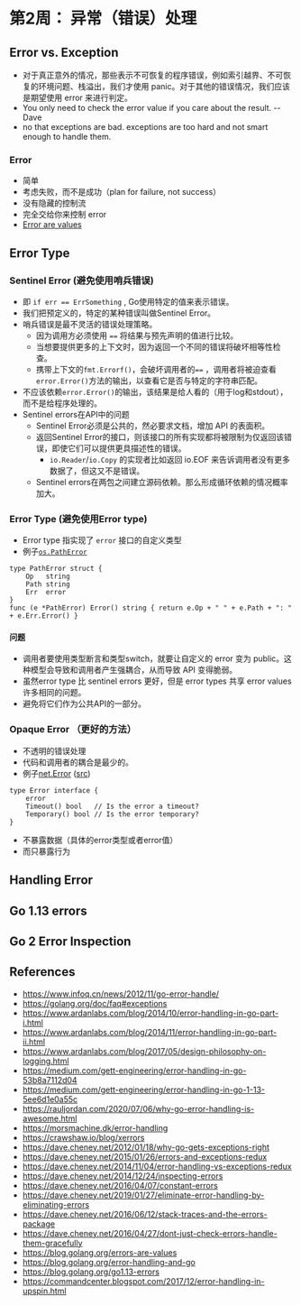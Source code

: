 #  第2周： 异常（错误）处理

## Error vs. Exception

- 对于真正意外的情况，那些表示不可恢复的程序错误，例如索引越界、不可恢复的环境问题、栈溢出，我们才使用 panic。对于其他的错误情况，我们应该是期望使用 error 来进行判定。
- You only need to check the error value if you care about the result.  -- Dave
- no that exceptions are bad. exceptions are too hard and not smart enough to handle them.

### Error  
- 简单
- 考虑失败，而不是成功（plan for failure, not success）
- 没有隐藏的控制流
- 完全交给你来控制 error
- [Error are values](https://blog.golang.org/errors-are-values) 

## Error Type

### Sentinel Error (避免使用哨兵错误)

- 即 `if err == ErrSomething` , Go使用特定的值来表示错误。
- 我们把预定义的，特定的某种错误叫做Sentinel Error。
- 哨兵错误是最不灵活的错误处理策略。
  - 因为调用方必须使用 `==` 将结果与预先声明的值进行比较。
  - 当想要提供更多的上下文时，因为返回一个不同的错误将破坏相等性检查。
  - 携带上下文的`fmt.Errorf()`，会破坏调用者的`==` ，调用者将被迫查看`error.Error()`方法的输出，以查看它是否与特定的字符串匹配。
- 不应该依赖`error.Error()`的输出，该结果是给人看的（用于log和stdout），而不是给程序处理的。
- Sentinel errors在API中的问题
  - Sentinel Error必须是公共的，然必要求文档，增加 API 的表面积。 
  - 返回Sentinel Error的接口，则该接口的所有实现都将被限制为仅返回该错误，即使它们可以提供更具描述性的错误。
    - `io.Reader`/`io.Copy` 的实现者比如返回 io.EOF 来告诉调用者没有更多数据了，但这又不是错误。
  - Sentinel errors在两包之间建立源码依赖。那么形成循环依赖的情况概率加大。
  
### Error Type (避免使用Error type)
- Error type 指实现了 `error` 接口的自定义类型
- 例子[`os.PathError`](https://golang.org/src/io/fs/fs.go?s=8967:9030#L233)

```golang
type PathError struct {
	Op   string
	Path string
	Err  error
}
func (e *PathError) Error() string { return e.Op + " " + e.Path + ": " + e.Err.Error() }
```
#### 问题
- 调用者要使用类型断言和类型switch，就要让自定义的 error 变为 public。这种模型会导致和调用者产生强耦合，从而导致 API 变得脆弱。
- 虽然error type 比 sentinel errors 更好，但是 error types 共享 error values 许多相同的问题。
- 避免将它们作为公共API的一部分。

### Opaque Error （更好的方法）
- 不透明的错误处理
- 代码和调用者的耦合是最少的。
- 例子[net.Error](https://golang.org/pkg/net/#Error) ([src](https://golang.org/src/net/net.go?s=13516:13637#L387))
```golang
type Error interface {
	error
	Timeout() bool   // Is the error a timeout?
	Temporary() bool // Is the error temporary?
}
```
  - 不暴露数据（具体的error类型或者error值）
  - 而只暴露行为

## Handling Error

## Go 1.13 errors

## Go 2 Error Inspection

## References

- https://www.infoq.cn/news/2012/11/go-error-handle/
- https://golang.org/doc/faq#exceptions
- https://www.ardanlabs.com/blog/2014/10/error-handling-in-go-part-i.html
- https://www.ardanlabs.com/blog/2014/11/error-handling-in-go-part-ii.html
- https://www.ardanlabs.com/blog/2017/05/design-philosophy-on-logging.html
- https://medium.com/gett-engineering/error-handling-in-go-53b8a7112d04
- https://medium.com/gett-engineering/error-handling-in-go-1-13-5ee6d1e0a55c
- https://rauljordan.com/2020/07/06/why-go-error-handling-is-awesome.html
- https://morsmachine.dk/error-handling
- https://crawshaw.io/blog/xerrors
- https://dave.cheney.net/2012/01/18/why-go-gets-exceptions-right
- https://dave.cheney.net/2015/01/26/errors-and-exceptions-redux
- https://dave.cheney.net/2014/11/04/error-handling-vs-exceptions-redux
- https://dave.cheney.net/2014/12/24/inspecting-errors
- https://dave.cheney.net/2016/04/07/constant-errors
- https://dave.cheney.net/2019/01/27/eliminate-error-handling-by-eliminating-errors
- https://dave.cheney.net/2016/06/12/stack-traces-and-the-errors-package
- https://dave.cheney.net/2016/04/27/dont-just-check-errors-handle-them-gracefully
- https://blog.golang.org/errors-are-values
- https://blog.golang.org/error-handling-and-go
- https://blog.golang.org/go1.13-errors
- https://commandcenter.blogspot.com/2017/12/error-handling-in-upspin.html

